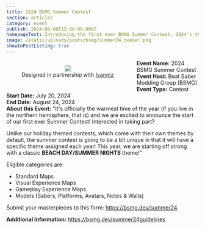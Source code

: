 ```yaml
---
title: 2024 BSMG Summer Contest
section: articles
category: event
publish: 2024-08-08T12:00:00.000Z
homepageText: Introducing the first ever BSMG Summer Contest. 2024's theme is "Beach Day/Summer Nights"! Submit your best standard map, visual experience map, gameplay experience map, or models!
image: /static/uploads/posts/bsmg/summer24_teaser.png
showInPostListing: true
---
```


<div class="image">
<figure>
    <img src="/uploads/posts/bsmg/BSMG-chan_Summer24.png">
    <figcaption>Designed in partnership with <a href="https://x.com/ivanmzart">Ivanmz</a></figcaption>
</figure>
</div>

**Event Name:** 2024 BSMG Summer Contest
\
**Event Host:** Beat Saber Modding Group (BSMG)
\
**Event Type:** Contest
\
**Start Date:** July 20, 2024
\
**End Date:** August 24, 2024
\
**About this Event:** "It's officially the warmest time of the year (if you live in the northern hemisphere, that is) and we are excited to announce the start of our first ever Summer Contest! Interested in taking part?

Unlike our holiday themed contests, which come with their own themes by default, the summer contest is going to be a bit unique in that it will have a specific theme assigned each year! This year, we are starting off strong with a classic **BEACH DAY/SUMMER NIGHTS** theme!"

Eligible categories are:

- Standard Maps
- Visual Experience Maps
- Gameplay Experience Maps
- Models (Sabers, Platforms, Avatars, Notes & Walls)

Submit your masterpieces to this form: https://bsmg.dev/summer24

**Additional Information:** https://bsmg.dev/summer24guidelines

<style>
.image {
  float: left;
  padding: 0px 20px 20px 0px;
}
figure {
  text-align: center;
}
</style>
